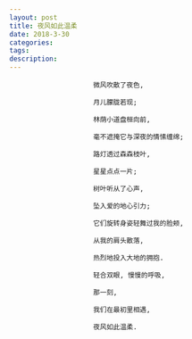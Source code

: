 ```yaml
---
layout: post
title: 夜风如此温柔
date: 2018-3-30
categories: 
tags: 
description: 
---
```


                         微风吹散了夜色,

                         月儿朦胧若现;

                         林荫小道盘桓向前,

                         毫不遮掩它与深夜的情愫缠绵;

                         路灯透过森森枝叶,

                         星星点点一片;

                         树叶听从了心声,

                         坠入爱的地心引力;

                         它们旋转身姿轻舞过我的脸颊,

                         从我的肩头散落,

                         热烈地投入大地的拥抱.

                         轻合双眼, 慢慢的呼吸,

                         那一刻,

                         我们在最初里相遇,

                         夜风如此温柔.






